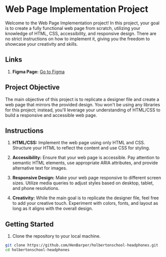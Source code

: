 # Web Page Implementation Project

Welcome to the Web Page Implementation project! In this project, your goal is to create a fully functional web page from scratch, utilizing your knowledge of HTML, CSS, accessibility, and responsive design. There are no strict instructions on how to implement it, giving you the freedom to showcase your creativity and skills.

## Links

1. **Figma Page:** [Go to Figma](https://www.figma.com/file/FfnVADRC9xgI3yiZliTBYZ/Holberton-School---Headphone-company?type=design&node-id=0-1&mode=design&t=SJpdFPeEIcaiSM9P-0)

## Project Objective

The main objective of this project is to replicate a designer file and create a web page that mirrors the provided design. You won't be using any libraries for this project; instead, you'll leverage your understanding of HTML/CSS to build a responsive and accessible web page.

## Instructions

1. **HTML/CSS:** Implement the web page using only HTML and CSS. Structure your HTML to reflect the content and use CSS for styling.

2. **Accessibility:** Ensure that your web page is accessible. Pay attention to semantic HTML elements, use appropriate ARIA attributes, and provide alternative text for images.

3. **Responsive Design:** Make your web page responsive to different screen sizes. Utilize media queries to adjust styles based on desktop, tablet, and phone resolutions.

4. **Creativity:** While the main goal is to replicate the designer file, feel free to add your creative touch. Experiment with colors, fonts, and layout as long as it aligns with the overall design.

## Getting Started

1. Clone the repository to your local machine.

```bash
git clone https://github.com/HenBarper/holbertonschool-headphones.git
cd holbertonschool-headphones